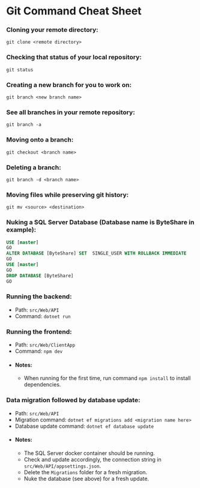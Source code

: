 # Git Command Cheat Sheet

### Cloning your remote directory:
```
git clone <remote directory>
```

### Checking that status of your local repository:
```
git status
```

### Creating a new branch for you to work on:
```
git branch <new branch name>
```

### See all branches in your remote repository:
```
git branch -a
```

### Moving onto a branch:
```
git checkout <branch name>
```

### Deleting a branch:
```
git branch -d <branch name>
```

### Moving files while preserving git history:
```
git mv <source> <destination>
```

### Nuking a SQL Server Database (Database name is ByteShare in example):
```sql
USE [master]
GO
ALTER DATABASE [ByteShare] SET  SINGLE_USER WITH ROLLBACK IMMEDIATE
GO
USE [master]
GO
DROP DATABASE [ByteShare]
GO
```

### Running the backend:
- Path: `src/Web/API`
- Command: `dotnet run`

### Running the frontend:
- Path: `src/Web/ClientApp`
- Command: `npm dev`
- #### Notes:
  - When running for the first time, run command `npm install` to install dependencies.

### Data migration followed by database update:
- Path: `src/Web/API`
- Migration command: `dotnet ef migrations add <migration name here>`
- Database update command: `dotnet ef database update`
- #### Notes:
  - The SQL Server docker container should be running.
  - Check and update accordingly, the connection string in `src/Web/API/appsettings.json`.
  - Delete the `Migrations` folder for a fresh migration.
  - Nuke the database (see above) for a fresh update.
